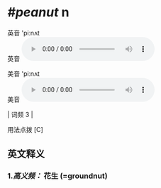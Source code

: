 # ***\#peanut*** n
英音 'piːnʌt  
英音
<audio src="./media/peanut-B.aac" controls="controls"></audio>

美音 'piːnʌt  
美音
<audio src="./media/peanut.aac" controls="controls"></audio>



| 词频 3 |  

用法点拨  [C]

英文释义
---
### 1.*高义频：* **花生 (=groundnut)**  


